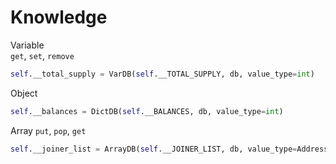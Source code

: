 # Knowledge

Variable  
`get`, `set`, `remove`
```python
self.__total_supply = VarDB(self.__TOTAL_SUPPLY, db, value_type=int)
```

Object
```python
self.__balances = DictDB(self.__BALANCES, db, value_type=int)
```

Array
`put`, `pop`, `get`
```python
self.__joiner_list = ArrayDB(self.__JOINER_LIST, db, value_type=Address)
```
